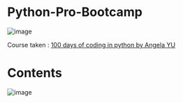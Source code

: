 # Python-Pro-Bootcamp

![image](https://user-images.githubusercontent.com/120945994/225547289-e1376db9-24d8-4b59-98c3-6ce118fb4417.png)

Course taken : [100 days of coding in python by Angela YU]()

# Contents

![image](https://user-images.githubusercontent.com/120945994/225547774-d86b4124-004e-434b-a229-e0cea311f608.png)

